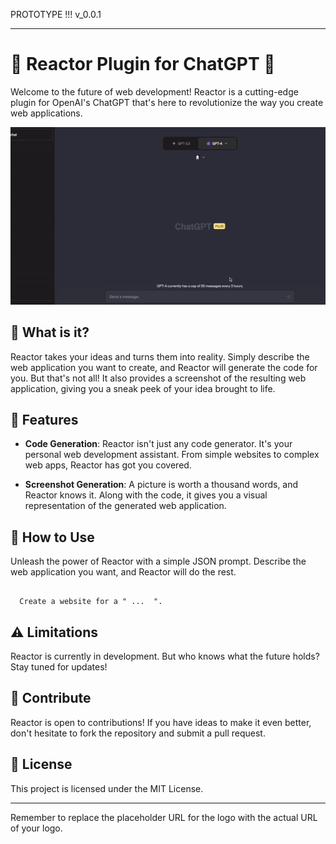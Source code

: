 PROTOTYPE !!! v_0.0.1

---

# 🚀 Reactor Plugin for ChatGPT 🚀

Welcome to the future of web development! Reactor is a cutting-edge plugin for OpenAI's ChatGPT that's here to revolutionize the way you create web applications.

![Reactor GIF](images/Reactor.gif)

## 🎯 What is it?

Reactor takes your ideas and turns them into reality. Simply describe the web application you want to create, and Reactor will generate the code for you. But that's not all! It also provides a screenshot of the resulting web application, giving you a sneak peek of your idea brought to life.

## 🌟 Features

- **Code Generation**: Reactor isn't just any code generator. It's your personal web development assistant. From simple websites to complex web apps, Reactor has got you covered.

- **Screenshot Generation**: A picture is worth a thousand words, and Reactor knows it. Along with the code, it gives you a visual representation of the generated web application.

## 🚀 How to Use

Unleash the power of Reactor with a simple JSON prompt. Describe the web application you want, and Reactor will do the rest.

```

  Create a website for a " ...  ".

```

## ⚠️ Limitations

Reactor is currently in development. But who knows what the future holds? Stay tuned for updates!

## 🙌 Contribute

Reactor is open to contributions! If you have ideas to make it even better, don't hesitate to fork the repository and submit a pull request.

## 📜 License

This project is licensed under the MIT License.

---

Remember to replace the placeholder URL for the logo with the actual URL of your logo.
